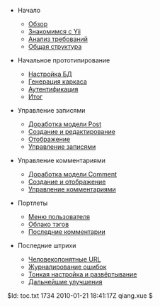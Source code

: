 * Начало
	- [Обзор](start.overview)
    - [Знакомимся с Yii](start.testdrive)
    - [Анализ требований](start.requirements)
    - [Общая структура](start.design)

* Начальное прототипирование
    - [Настройка БД](prototype.database)
    - [Генерация каркаса](prototype.scaffold)
    - [Аутентификация](prototype.auth)
    - [Итог](prototype.summary)

* Управление записями
    - [Доработка модели Post](post.model)
    - [Создание и редактирование](post.create)
    - [Отображение](post.display)
    - [Управление записями](post.admin)

* Управление комментариями
	- [Доработка модели Comment](comment.model)
    - [Создание и отображение](comment.create)
    - [Управление комментариями](comment.admin)

* Портлеты
	- [Меню пользователя](portlet.menu)	
	- [Облако тэгов](portlet.tags)
	- [Последние комментарии](portlet.comments)

* Последние штрихи
	- [Человекопонятные URL](final.url)
	- [Журналирование ошибок](final.logging)
    - [Тонкая настройка и развёртывание](final.deployment)
    - [Дальнейшие улучшения](final.future)

<div class="revision">$Id: toc.txt 1734 2010-01-21 18:41:17Z qiang.xue $</div>
